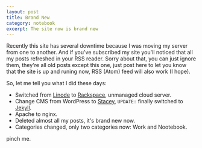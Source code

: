 ```yaml
---
layout: post
title: Brand New
category: notebook
excerpt: The site now is brand new
---
```


<p>Recently this site has several downtime because I was moving my server from one to another. And if you've subscribed my site you'll noticed that all my posts refreshed in your RSS reader. Sorry about that, you can just ignore them, they're all old posts except this one, just post here to let you know that the site is up and runing now, RSS (Atom) feed will also work (I hope).</p>

<p>So, let me tell you what I did these days:</p>

* Switched from [Linode](http://linode.com/) to [Rackspace](http://www.rackspacecloud.com/), unmanaged cloud server.
* Change CMS from WordPress to [Stacey](http://staceyapp.com/), <code title="2011-02-04">UPDATE:</code> finally switched to [Jekyll](http://jekyllrb.com/).
* Apache to nginx.
* Deleted almost all my posts, it's brand new now.
* Categories changed, only two categories now: Work and Nootebook.

<p>pinch me.</p>
